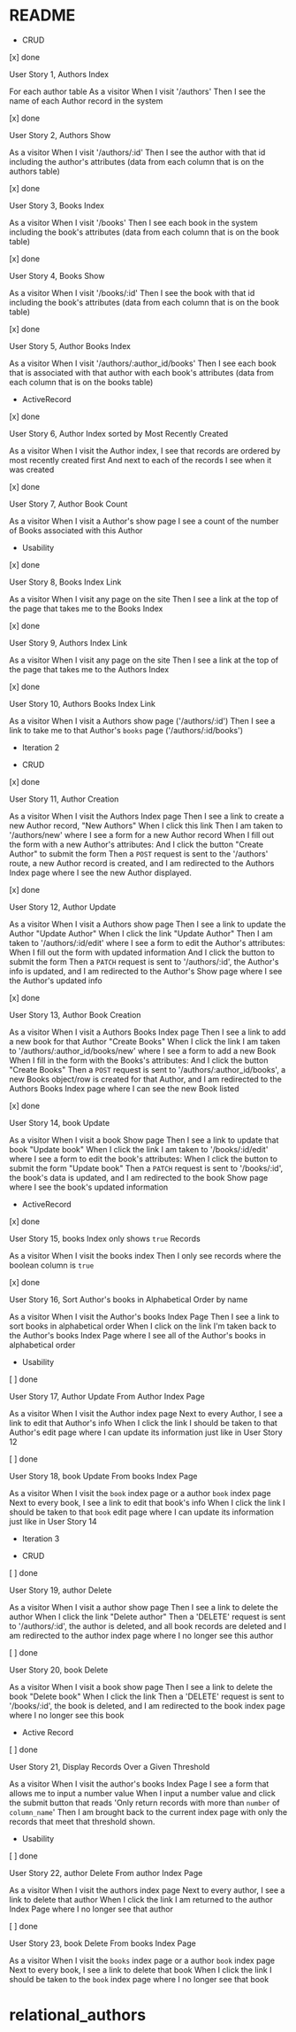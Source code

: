 # README

* CRUD

[x] done

User Story 1, Authors Index 

For each author table
As a visitor
When I visit '/authors'
Then I see the name of each Author record in the system

[x] done

User Story 2, Authors Show 

As a visitor
When I visit '/authors/:id'
Then I see the author with that id including the author's attributes
(data from each column that is on the authors table)

[x] done

User Story 3, Books Index 

As a visitor
When I visit '/books'
Then I see each book in the system including the book's attributes
(data from each column that is on the book table)

[x] done

User Story 4, Books Show 

As a visitor
When I visit '/books/:id'
Then I see the book with that id including the book's attributes
(data from each column that is on the book table)

[x] done

User Story 5, Author Books Index 

As a visitor
When I visit '/authors/:author_id/books'
Then I see each book that is associated with that author with each book's attributes
(data from each column that is on the books table)

* ActiveRecord

[x] done

User Story 6, Author Index sorted by Most Recently Created 

As a visitor
When I visit the Author index,
I see that records are ordered by most recently created first
And next to each of the records I see when it was created

[x] done

User Story 7, Author Book Count

As a visitor
When I visit a Author's show page
I see a count of the number of Books associated with this Author

* Usability 

[x] done

User Story 8, Books Index Link

As a visitor
When I visit any page on the site
Then I see a link at the top of the page that takes me to the Books Index

[x] done

User Story 9, Authors Index Link

As a visitor
When I visit any page on the site
Then I see a link at the top of the page that takes me to the Authors Index

[x] done

User Story 10, Authors Books Index Link

As a visitor
When I visit a Authors show page ('/authors/:id')
Then I see a link to take me to that Author's `books` page ('/authors/:id/books')

* Iteration 2

* CRUD 

[x] done

User Story 11, Author Creation 

As a visitor
When I visit the Authors Index page
Then I see a link to create a new Author record, "New Authors"
When I click this link
Then I am taken to '/authors/new' where I  see a form for a new Author record
When I fill out the form with a new Author's attributes:
And I click the button "Create Author" to submit the form
Then a `POST` request is sent to the '/authors' route,
a new Author record is created,
and I am redirected to the Authors Index page where I see the new Author displayed.

[x] done

User Story 12, Author Update 

As a visitor
When I visit a Authors show page
Then I see a link to update the Author "Update Author"
When I click the link "Update Author"
Then I am taken to '/authors/:id/edit' where I  see a form to edit the Author's attributes:
When I fill out the form with updated information
And I click the button to submit the form
Then a `PATCH` request is sent to '/authors/:id',
the Author's info is updated,
and I am redirected to the Author's Show page where I see the Author's updated info

[x] done

User Story 13, Author Book Creation 

As a visitor
When I visit a Authors Books Index page
Then I see a link to add a new book for that Author "Create Books"
When I click the link
I am taken to '/authors/:author_id/books/new' where I see a form to add a new Book
When I fill in the form with the Books's attributes:
And I click the button "Create Books"
Then a `POST` request is sent to '/authors/:author_id/books',
a new Books object/row is created for that Author,
and I am redirected to the Authors Books Index page where I can see the new Book listed

[x] done

User Story 14, book Update 

As a visitor
When I visit a book Show page
Then I see a link to update that book "Update book"
When I click the link
I am taken to '/books/:id/edit' where I see a form to edit the book's attributes:
When I click the button to submit the form "Update book"
Then a `PATCH` request is sent to '/books/:id',
the book's data is updated,
and I am redirected to the book Show page where I see the book's updated information

* ActiveRecord 

[x] done

User Story 15, books Index only shows `true` Records 

As a visitor
When I visit the books index
Then I only see records where the boolean column is `true`

[x] done

User Story 16, Sort Author's books in Alphabetical Order by name 

As a visitor
When I visit the Author's books Index Page
Then I see a link to sort books in alphabetical order
When I click on the link
I'm taken back to the Author's books Index Page where I see all of the Author's books in alphabetical order

* Usability 

[ ] done

User Story 17, Author Update From Author Index Page 

As a visitor
When I visit the Author index page
Next to every Author, I see a link to edit that Author's info
When I click the link
I should be taken to that Author's edit page where I can update its information just like in User Story 12

[ ] done

User Story 18, book Update From books Index Page 

As a visitor
When I visit the `book` index page or a author `book` index page
Next to every book, I see a link to edit that book's info
When I click the link
I should be taken to that `book` edit page where I can update its information just like in User Story 14

* Iteration 3

* CRUD

[ ] done

User Story 19, author Delete 

As a visitor
When I visit a author show page
Then I see a link to delete the author
When I click the link "Delete author"
Then a 'DELETE' request is sent to '/authors/:id',
the author is deleted, and all book records are deleted
and I am redirected to the author index page where I no longer see this author

[ ] done

User Story 20, book Delete 

As a visitor
When I visit a book show page
Then I see a link to delete the book "Delete book"
When I click the link
Then a 'DELETE' request is sent to '/books/:id',
the book is deleted,
and I am redirected to the book index page where I no longer see this book

* Active Record

[ ] done

User Story 21, Display Records Over a Given Threshold 

As a visitor
When I visit the author's books Index Page
I see a form that allows me to input a number value
When I input a number value and click the submit button that reads 'Only return records with more than `number` of `column_name`'
Then I am brought back to the current index page with only the records that meet that threshold shown.

* Usability

[ ] done

User Story 22, author Delete From author Index Page 

As a visitor
When I visit the authors index page
Next to every author, I see a link to delete that author
When I click the link
I am returned to the author Index Page where I no longer see that author

[ ] done

User Story 23, book Delete From books Index Page 

As a visitor
When I visit the `books` index page or a author `book` index page
Next to every book, I see a link to delete that book
When I click the link
I should be taken to the `book` index page where I no longer see that book

# relational_authors
